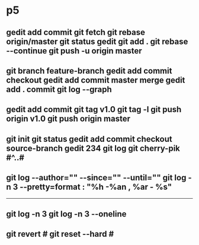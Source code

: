 # p5
gedit
add 
commit
git fetch
git rebase origin/master
git status
gedit 
git add .
git rebase --continue
git push -u origin master
------------------
git branch feature-branch
gedit add commit
checkout
gedit add commit 
master
merge
gedit add . commit
git log --graph
----------------
gedit add commit
git tag v1.0
git tag -l
git push origin v1.0
git push origin master
-------------------------
git init
git status
gedit add commit
checkout source-branch
gedit 234
git log 
git cherry-pik #^..#
--------------------------
git log --author="" --since="" --until=""
git log -n 3 --pretty=format : "%h -%an , %ar - %s"
--------------------------------------------
------------------------------
git log -n 3
git log -n 3 --oneline
-----------------
git revert #
git reset --hard #
-------------------------
